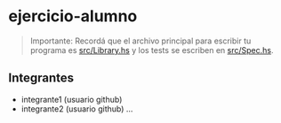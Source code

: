 # ejercicio-alumno

> Importante: Recordá que el archivo principal para escribir tu programa es [src/Library.hs](src/Library.hs) y los tests se escriben en [src/Spec.hs](src/Spec.hs).

## Integrantes

- integrante1 (usuario github)
- integrante2 (usuario github)
...
